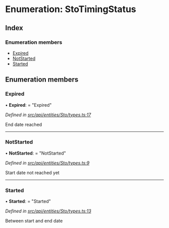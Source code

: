 # Enumeration: StoTimingStatus

## Index

### Enumeration members

* [Expired](stotimingstatus.md#expired)
* [NotStarted](stotimingstatus.md#notstarted)
* [Started](stotimingstatus.md#started)

## Enumeration members

###  Expired

• **Expired**: = "Expired"

*Defined in [src/api/entities/Sto/types.ts:17](https://github.com/PolymathNetwork/polymesh-sdk/blob/56921667/src/api/entities/Sto/types.ts#L17)*

End date reached

___

###  NotStarted

• **NotStarted**: = "NotStarted"

*Defined in [src/api/entities/Sto/types.ts:9](https://github.com/PolymathNetwork/polymesh-sdk/blob/56921667/src/api/entities/Sto/types.ts#L9)*

Start date not reached yet

___

###  Started

• **Started**: = "Started"

*Defined in [src/api/entities/Sto/types.ts:13](https://github.com/PolymathNetwork/polymesh-sdk/blob/56921667/src/api/entities/Sto/types.ts#L13)*

Between start and end date
